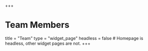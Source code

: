 +++
# Team Members
title = "Team"
type = "widget_page"
headless = false  # Homepage is headless, other widget pages are not.
+++
